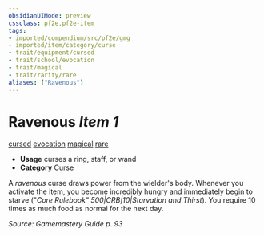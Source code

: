 ```yaml
---
obsidianUIMode: preview
cssclass: pf2e,pf2e-item
tags:
- imported/compendium/src/pf2e/gmg
- imported/item/category/curse
- trait/equipment/cursed
- trait/school/evocation
- trait/magical
- trait/rarity/rare
aliases: ["Ravenous"]
---
```

# Ravenous *Item 1*  
[cursed](cursed-gmg.md)  [evocation](evocation.md)  [magical](magical.md)  [rare](rare.md)  

- **Usage** curses a ring, staff, or wand
- **Category** Curse

A _ravenous_ curse draws power from the wielder's body. Whenever you [activate](activate-an-item.md) the item, you become incredibly hungry and immediately begin to starve ("_Core Rulebook" 500|CRB|10|Starvation and Thirst_). You require 10 times as much food as normal for the next day.

*Source: Gamemastery Guide p. 93*